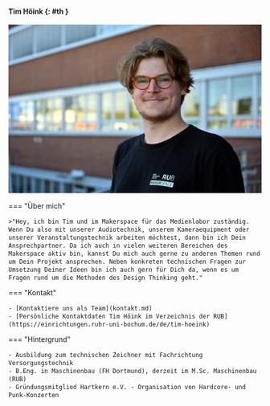 #### Tim Höink {: #th }

![Foto Tim Höink](medien/th.jpg)

=== "Über mich"

	>"Hey, ich bin Tim und im Makerspace für das Medienlabor zuständig. Wenn Du also mit unserer Audiotechnik, unserem Kameraequipment oder unserer Veranstaltungstechnik arbeiten möchtest, dann bin ich Dein Ansprechpartner. Da ich auch in vielen weiteren Bereichen des Makerspace aktiv bin, kannst Du mich auch gerne zu anderen Themen rund um Dein Projekt ansprechen. Neben konkreten technischen Fragen zur Umsetzung Deiner Ideen bin ich auch gern für Dich da, wenn es um Fragen rund um die Methoden des Design Thinking geht."

=== "Kontakt"
	
	- [Kontaktiere uns als Team](kontakt.md)
	- [Persönliche Kontaktdaten Tim Höink im Verzeichnis der RUB](https://einrichtungen.ruhr-uni-bochum.de/de/tim-hoeink)

=== "Hintergrund" 

	- Ausbildung zum technischen Zeichner mit Fachrichtung Versorgungstechnik
	- B.Eng. in Maschinenbau (FH Dortmund), derzeit im M.Sc. Maschinenbau (RUB)
	- Gründungsmitglied Hartkern e.V. - Organisation von Hardcore- und Punk-Konzerten